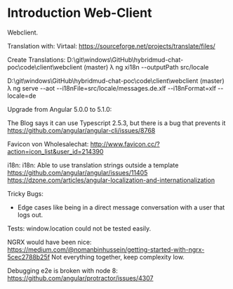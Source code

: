# Introduction Web-Client

Webclient.

Translation with: Virtaal:  https://sourceforge.net/projects/translate/files/

Create Translations:
D:\git\windows\GitHub\hybridmud-chat-poc\code\client\webclient (master)
λ ng xi18n --outputPath src/locale

D:\git\windows\GitHub\hybridmud-chat-poc\code\client\webclient (master)
λ ng serve --aot --i18nFile=src/locale/messages.de.xlf --i18nFormat=xlf --locale=de


Upgrade from Angular 5.0.0 to 5.1.0:

The Blog says it can use Typescript 2.5.3, but there is a bug that prevents it https://github.com/angular/angular-cli/issues/8768

Favicon von Wholesalechat: http://www.favicon.cc/?action=icon_list&user_id=214390

i18n: i18n: Able to use translation strings outside a template
https://github.com/angular/angular/issues/11405
https://dzone.com/articles/angular-localization-and-internationalization

Tricky Bugs:
- Edge cases like being in a direct message conversation with a user that logs out.

Tests: window.location could not be tested easily.

NGRX would have been nice: https://medium.com/@nomanbinhussein/getting-started-with-ngrx-5cec2788b25f
Not everything together, keep complexity low.

Debugging e2e is broken with node 8: https://github.com/angular/protractor/issues/4307